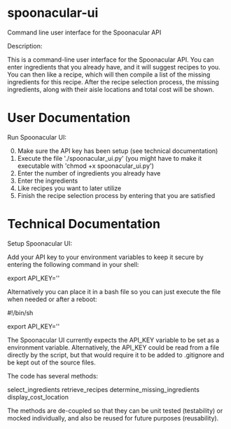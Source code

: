 # spoonacular-ui
Command line user interface for the Spoonacular API

Description:

This is a command-line user interface for the Spoonacular API. You can enter ingredients that you already have, 
and it will suggest recipes to you. You can then like a recipe, which will then compile a list of the missing ingredients for this recipe. After the recipe selection process, the missing ingredients, along with their aisle locations and total cost will be shown.

# User Documentation

Run Spoonacular UI:

0. Make sure the API key has been setup (see technical documentation) 
1. Execute the file './spoonacular_ui.py' (you might have to make it executable with 'chmod +x spoonacular_ui.py')
2. Enter the number of ingredients you already have
3. Enter the ingredients 
4. Like recipes you want to later utilize 
5. Finish the recipe selection process by entering that you are satisfied

# Technical Documentation

Setup Spoonacular UI:

Add your API key to your environment variables to keep it secure by entering the following command in your shell:

export API_KEY='<your key here>'

Alternatively you can place it in a bash file so you can just execute the file when needed or after a reboot:

#!/bin/sh

export API_KEY='<your key here>'

The Spoonacular UI currently expects the API_KEY variable to be set as a environment variable. Alternatively, the API_KEY could be read from a file directly by the script, but that would require it to be added to .gitignore and be kept out of the source files.

The code has several methods:

select_ingredients
retrieve_recipes
determine_missing_ingredients
display_cost_location

The methods are de-coupled so that they can be unit tested (testability) or mocked individually, and also be reused for future purposes (reusability).

